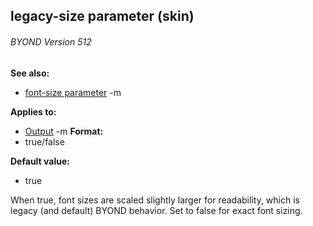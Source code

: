 ## legacy-size parameter (skin) 
###### BYOND Version 512
**See also:**
*   [font-size parameter](/ref/%7Bskin%7D/param/font-size.md) -m
<!-- -->
**Applies to:**
*   [Output](/ref/%7Bskin%7D/control/output.md) -m<!-- -->
**Format:**
*   true/false
<!-- -->
**Default value:**
*   true


When true, font sizes are scaled slightly larger for
readability, which is legacy (and default) BYOND behavior. Set to false
for exact font sizing.